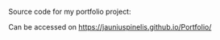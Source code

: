 Source code for my portfolio project:

Can be accessed on https://jauniuspinelis.github.io/Portfolio/
